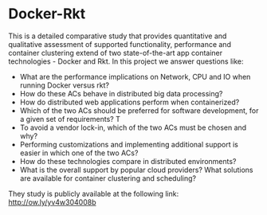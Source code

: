 # Docker-Rkt
This is a detailed comparative study that provides quantitative and qualitative assessment of supported functionality, performance and container clustering extend of two state-of-the-art app container technologies - Docker and Rkt. 
In this project we answer questions like:

* What are the performance implications on Network, CPU and IO when running Docker versus rkt? 
* How do these ACs behave in distributed big data processing? 
* How do distributed web applications perform when containerized? 
* Which of the two ACs should be preferred for software development, for a given set of requirements? T
* To avoid a vendor lock-in, which of the two ACs must be chosen and why? 
* Performing customizations and implementing additional support is easier in which one of the two ACs? 
* How do these technologies compare in distributed environments? 
* What is the overall support by popular cloud providers? What solutions are available for container clustering and scheduling?

They study is publicly available at the following link: http://ow.ly/yv4w304008b
